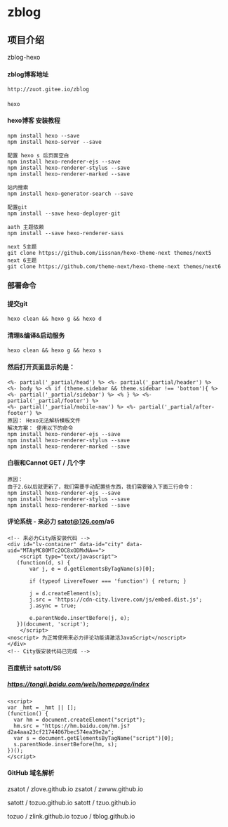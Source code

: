 # zblog

## 项目介绍
zblog-hexo

#### zblog博客地址
    http://zuot.gitee.io/zblog

####
    hexo


#### hexo博客 安装教程
    
    npm install hexo --save
    npm install hexo-server --save
    
    配置 hexo s 后页面空白
    npm install hexo-renderer-ejs --save
    npm install hexo-renderer-stylus --save
    npm install hexo-renderer-marked --save

    站内搜索
    npm install hexo-generator-search --save

    配置git
    npm install --save hexo-deployer-git
    
    aath 主题依赖
    npm install --save hexo-renderer-sass

    next 5主题
    git clone https://github.com/iissnan/hexo-theme-next themes/next5
    next 6主题
    git clone https://github.com/theme-next/hexo-theme-next themes/next6



### 部署命令
#### 提交git
    hexo clean && hexo g && hexo d

#### 清理&编译&启动服务
    hexo clean && hexo g && hexo s

#### 然后打开页面显示的是：
    <%- partial('_partial/head') %> <%- partial('_partial/header') %>
    <%- body %> <% if (theme.sidebar && theme.sidebar !== 'bottom'){ %>
    <%- partial('_partial/sidebar') %> <% } %> <%- partial('_partial/footer') %>
    <%- partial('_partial/mobile-nav') %> <%- partial('_partial/after-footer') %>
    原因： Hexo无法解析模板文件
    解决方案： 使用以下的命令
    npm install hexo-renderer-ejs --save
    npm install hexo-renderer-stylus --save
    npm install hexo-renderer-marked --save
#### 白板和Cannot GET / 几个字
    原因：
    由于2.6以后就更新了，我们需要手动配置些东西，我们需要输入下面三行命令：
    npm install hexo-renderer-ejs --save
    npm install hexo-renderer-stylus --save
    npm install hexo-renderer-marked --save


#### 评论系统 - 来必力 satot@126.com/a6
    <!-- 来必力City版安装代码 -->
    <div id="lv-container" data-id="city" data-uid="MTAyMC80MTc2OC8xODMxNA==">
    	<script type="text/javascript">
       (function(d, s) {
           var j, e = d.getElementsByTagName(s)[0];

           if (typeof LivereTower === 'function') { return; }

           j = d.createElement(s);
           j.src = 'https://cdn-city.livere.com/js/embed.dist.js';
           j.async = true;

           e.parentNode.insertBefore(j, e);
       })(document, 'script');
    	</script>
    <noscript> 为正常使用来必力评论功能请激活JavaScript</noscript>
    </div>
    <!-- City版安装代码已完成 -->


#### 百度统计 satott/S6
##### https://tongji.baidu.com/web/homepage/index
    <script>
    var _hmt = _hmt || [];
    (function() {
      var hm = document.createElement("script");
      hm.src = "https://hm.baidu.com/hm.js?d2a4aaa23cf21744067bec574ea39e2a";
      var s = document.getElementsByTagName("script")[0];
      s.parentNode.insertBefore(hm, s);
    })();
    </script>













#### GitHub 域名解析





zsatot
/
zlove.github.io
zsatot
/
zwww.github.io

satott
/
tozuo.github.io
satott
/
tzuo.github.io


tozuo
/
zlink.github.io
tozuo
/
tblog.github.io


